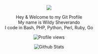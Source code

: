 <div id="stats" align="center">

<img src="https://readme-typing-svg.herokuapp.com?color=%2336BCF7&center=true&vCenter=true&lines=Hello, Welcome in my Git Profile](https://readme-typing-svg.herokuapp.com/?color=%2336BCF7&center=true&vCenter=true&lines=Hello,%20Welcome%20in%20my%20Git%20Profile">

Hey & Welcome to my Git Profile<br>
My name is Wildy Sheverando<br>
I code in Bash, PHP, Python, Perl, Ruby, Go<br>

![Profile views](https://visitor-badge.glitch.me/badge?page_id=kuydev)
  
![Github Stats](https://github-readme-stats.vercel.app/api?username=kuydev&theme=blue-green&show_icons=true)

</div>
